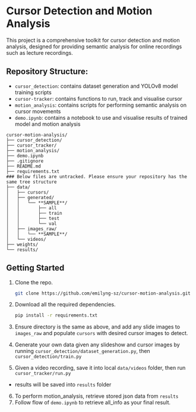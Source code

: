 # Cursor Detection and Motion Analysis

This project is a comprehensive toolkit for cursor detection and motion analysis, designed for providing semantic analysis for online recordings such as lecture recordings.

## Repository Structure:
- `cursor_detection`: contains dataset generation and YOLOv8 model training scripts
- `cursor-tracker`: contains functions to run, track and visualise cursor
- `motion_analysis`: contains scripts for performing semantic analysis on cursor movements
- `demo.ipynb`: contains a notebook to use and visualise results of trained model and motion analysis

```
cursor-motion-analysis/
├── cursor_detection/
├── cursor_tracker/
├── motion_analysis/
├── demo.ipynb
├── .gitignore
├── README.md
├── requirements.txt
### Below files are untracked. Please ensure your repository has the same tree structure
├── data/
│   ├── cursors/
│   ├── generated/
│   │   └── **SAMPLE**/
│   │       ├── all
│   │       ├── train
│   │       ├── test
│   │       └── val
│   ├── images_raw/
│   │   └── **SAMPLE**/
│   └── videos/
├── weights/
└── results/
```

## Getting Started

1. Clone the repo.

   ```sh
   git clone https://github.com/emilyng-sz/cursor-motion-analysis.git
   ```
2. Download all the required dependencies.
   ```sh
   pip install -r requirements.txt
   ```
3. Ensure directory is the same as above, and add any slide images to `images_raw` and populate `cursors` with desired cursor images to detect.
4. Generate your own data given any slideshow and cursor images by running `cursor_detection/dataset_generation.py`, then `cursor_detection/train.py`
5. Given a video recording, save it into local `data/videos` folder, then run `cursor_tracker/run.py`
- results will be saved into `results` folder
6. To perform motion_analysis, retrieve stored json data from `results`
7. Follow flow of `demo.ipynb` to retrieve all_info as your final result.
